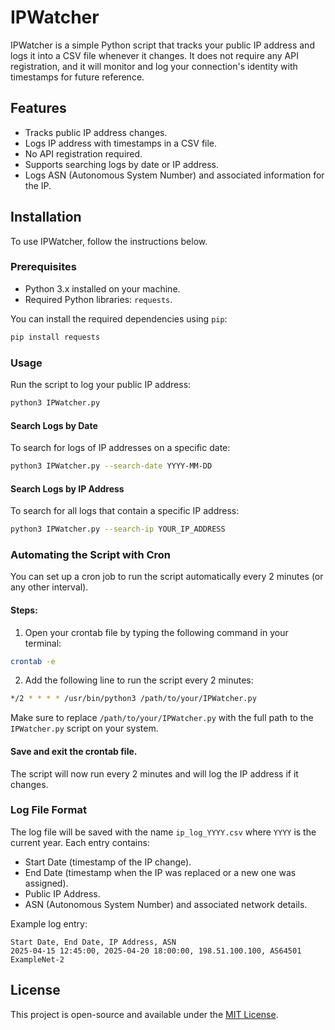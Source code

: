 
# IPWatcher

IPWatcher is a simple Python script that tracks your public IP address and logs it into a CSV file whenever it changes. It does not require any API registration, and it will monitor and log your connection's identity with timestamps for future reference.

## Features
- Tracks public IP address changes.
- Logs IP address with timestamps in a CSV file.
- No API registration required.
- Supports searching logs by date or IP address.
- Logs ASN (Autonomous System Number) and associated information for the IP.
  
## Installation

To use IPWatcher, follow the instructions below.

### Prerequisites
- Python 3.x installed on your machine.
- Required Python libraries: `requests`.

You can install the required dependencies using `pip`:

```bash
pip install requests
```

### Usage

Run the script to log your public IP address:

```bash
python3 IPWatcher.py
```

#### Search Logs by Date

To search for logs of IP addresses on a specific date:

```bash
python3 IPWatcher.py --search-date YYYY-MM-DD
```

#### Search Logs by IP Address

To search for all logs that contain a specific IP address:

```bash
python3 IPWatcher.py --search-ip YOUR_IP_ADDRESS
```

### Automating the Script with Cron

You can set up a cron job to run the script automatically every 2 minutes (or any other interval).

#### Steps:
1. Open your crontab file by typing the following command in your terminal:

```bash
crontab -e
```

2. Add the following line to run the script every 2 minutes:

```bash
*/2 * * * * /usr/bin/python3 /path/to/your/IPWatcher.py
```

Make sure to replace `/path/to/your/IPWatcher.py` with the full path to the `IPWatcher.py` script on your system.

#### Save and exit the crontab file. 

The script will now run every 2 minutes and will log the IP address if it changes.

### Log File Format

The log file will be saved with the name `ip_log_YYYY.csv` where `YYYY` is the current year. Each entry contains:

- Start Date (timestamp of the IP change).
- End Date (timestamp when the IP was replaced or a new one was assigned).
- Public IP Address.
- ASN (Autonomous System Number) and associated network details.

Example log entry:

```
Start Date, End Date, IP Address, ASN
2025-04-15 12:45:00, 2025-04-20 18:00:00, 198.51.100.100, AS64501 ExampleNet-2
```

## License

This project is open-source and available under the [MIT License](LICENSE).
